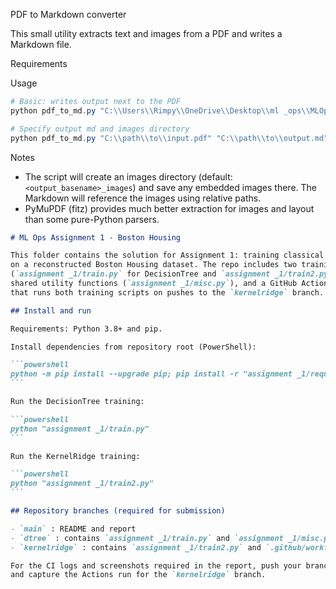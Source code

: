 PDF to Markdown converter

This small utility extracts text and images from a PDF and writes a Markdown file.

Requirements



Usage

```powershell
# Basic: writes output next to the PDF
python pdf_to_md.py "C:\\Users\\Rimpy\\OneDrive\\Desktop\\ml _ops\\MLOp_Assignment_1.pdf"

# Specify output md and images directory
python pdf_to_md.py "C:\\path\\to\\input.pdf" "C:\\path\\to\\output.md" --images-dir "C:\\path\\to\\images"
```

Notes

- The script will create an images directory (default: `<output_basename>_images`) and save any embedded images there. The Markdown will reference the images using relative paths.
- PyMuPDF (fitz) provides much better extraction for images and layout than some pure-Python parsers.
````markdown
# ML Ops Assignment 1 - Boston Housing

This folder contains the solution for Assignment 1: training classical ML models
on a reconstructed Boston Housing dataset. The repo includes two training scripts
(`assignment _1/train.py` for DecisionTree and `assignment _1/train2.py` for KernelRidge),
shared utility functions (`assignment _1/misc.py`), and a GitHub Actions workflow
that runs both training scripts on pushes to the `kernelridge` branch.

## Install and run

Requirements: Python 3.8+ and pip.

Install dependencies from repository root (PowerShell):

```powershell
python -m pip install --upgrade pip; pip install -r "assignment _1/requirements.txt"
```

Run the DecisionTree training:

```powershell
python "assignment _1/train.py"
```

Run the KernelRidge training:

```powershell
python "assignment _1/train2.py"
```

## Repository branches (required for submission)

- `main` : README and report
- `dtree` : contains `assignment _1/train.py` and `assignment _1/misc.py`
- `kernelridge` : contains `assignment _1/train2.py` and `.github/workflows/ci.yml`

For the CI logs and screenshots required in the report, push your branches to GitHub
and capture the Actions run for the `kernelridge` branch.
````
